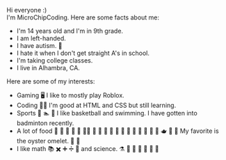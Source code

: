 Hi everyone :)<br>
I'm MicroChipCoding. Here are some facts about me:<br>
- I'm 14 years old and I'm in 9th grade.<br>
- I am left-handed.<br>
- I have autism. 🧠<br>
- I hate it when I don't get straight A's in school.<br>
- I'm taking college classes.<br>
- I live in Alhambra, CA.</br>

Here are some of my interests:<br>
- Gaming 🖥️ I like to mostly play Roblox.<br>
- Coding 👨‍💻 I'm good at HTML and CSS but still learning.<br>
- Sports 🏀 🏊 🏸 I like basketball and swimming. I have gotten into badminton recently.<br>
- A lot of food 🍊 🥭 🧄 🧅 🫚 🍄‍🟫 🧀 🥚 🍗 🥩 🍚 🍜 🍣 🍤 🥟 🥮 🍨 🍮 🫖 🧋 🥢 My favorite is the oyster omelet. 🦪 🍳<br>
- I like math 📚 ✖️ ➕ ➗ 🔢 and science. ⚗️ 🧪 🧫 🧬 🔬 🔭 📡<br>
